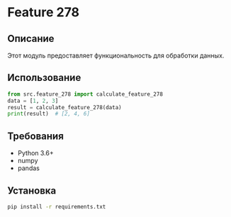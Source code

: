 # Feature 278
## Описание
Этот модуль предоставляет функциональность для обработки данных.
## Использование
```python
from src.feature_278 import calculate_feature_278
data = [1, 2, 3]
result = calculate_feature_278(data)
print(result)  # [2, 4, 6]
```
## Требования
- Python 3.6+
- numpy
- pandas
## Установка
```bash
pip install -r requirements.txt
```